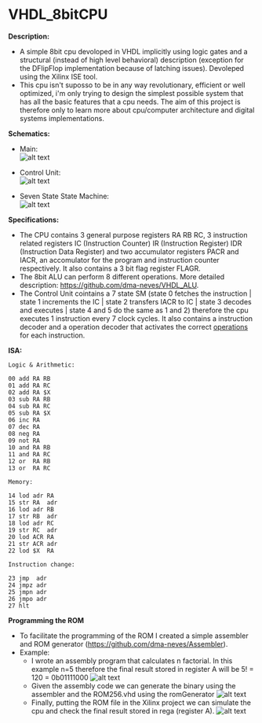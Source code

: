 # VHDL_8bitCPU

**Description:**
  - A simple 8bit cpu devoloped in VHDL implicitly using logic gates and a structural (instead of high level behavioral) description (exception for the DFlipFlop implementation because of latching issues). Devoleped using the Xilinx ISE tool.
  - This cpu isn't suposso to be in any way revolutionary, efficient or well optimized, i'm only trying to design the simplest possible system that has all the basic features that a cpu needs. The aim of this project is therefore only to learn more about cpu/computer architecture and digital systems implementations.

**Schematics:**
  - Main:
  <br/>![alt text](https://github.com/dma-neves/VHDL_8bitCPU/blob/main/other/cpu.png)

  - Control Unit:
  <br/>![alt text](https://github.com/dma-neves/VHDL_8bitCPU/blob/main/other/CU.png)
  
  - Seven State State Machine:
  </br>![alt text](https://github.com/dma-neves/VHDL_8bitCPU/blob/main/other/seven_state_sm.png)

**Specifications:**
  - The CPU contains 3 general purpose registers RA RB RC, 3 instruction related registers IC (Instruction Counter) IR (Instruction Register) IDR (Instruction Data Register) and two accumulator registers PACR and IACR, an accomulator for the program and instruction counter respectively. It also contains a 3 bit flag register FLAGR.
  - The 8bit ALU can perform 8 different operations. More detailed description: https://github.com/dma-neves/VHDL_ALU.
  - The Control Unit cointains a 7 state SM (state 0 fetches the instruction | state 1 increments the IC | state 2 transfers IACR to IC | state 3 decodes and executes | state 4 and 5 do the same as 1 and 2) therefore the cpu executes 1 instruction every 7 clock cycles. It also contains a instruction decoder and a operation decoder that activates the correct [operations](https://github.com/dma-neves/VHDL_8bitCPU/blob/main/other/instructionOutputs.txt) for each instruction.
  
**ISA:**

	Logic & Arithmetic:

	00 add RA RB
	01 add RA RC
	02 add RA $X
	03 sub RA RB
	04 sub RA RC
	05 sub RA $X
	06 inc RA
	07 dec RA
	08 neg RA
	09 not RA
	10 and RA RB
	11 and RA RC
	12 or  RA RB
	13 or  RA RC

	Memory:

	14 lod adr RA
	15 str RA  adr
	16 lod adr RB
	17 str RB  adr
	18 lod adr RC
	19 str RC  adr
	20 lod ACR RA
	21 str ACR adr
	22 lod $X  RA

	Instruction change:

	23 jmp  adr
	24 jmpz adr
	25 jmpn adr
	26 jmpo adr
	27 hlt


**Programming the ROM**
  - To facilitate the programming of the ROM I created a simple assembler and ROM generator (https://github.com/dma-neves/Assembler).
  - Example:
    - I wrote an assembly program that calculates n factorial. In this example n=5 therefore the final result stored in register A will be 5! = 120 = 0b01111000
    ![alt text](https://github.com/dma-neves/VHDL_8bitCPU/blob/main/other/example/factorialProgram.png)
    - Given the assembly code we can generate the binary using the assembler and the ROM256.vhd using the romGenerator
    ![alt text](https://github.com/dma-neves/VHDL_8bitCPU/blob/main/other/example/factorialBinary.png)
    - Finally, putting the ROM file in the Xilinx project we can simulate the cpu and check the final result stored in rega (register A).
    ![alt text](https://github.com/dma-neves/VHDL_8bitCPU/blob/main/other/example/factorialResult.png)
